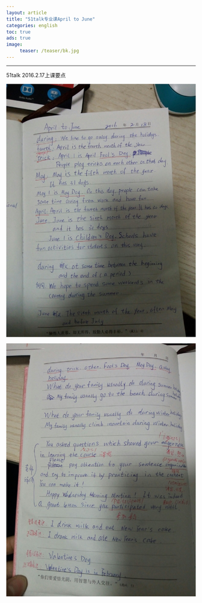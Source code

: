 ```yaml
---
layout: article
title: "51talk专业课April to June"
categories: english
toc: true
ads: true
image:
     teaser: /teaser/bk.jpg
---
```


---

51talk   2016.2.17上课要点

![ss](https://github.com/storage201602/storage201602/blob/master/chenyifan2016/_posts/english/2016-02-17-0952english.md/0217_48.jpg?raw=true)

![ss](https://github.com/storage201602/storage201602/blob/master/chenyifan2016/_posts/english/2016-02-17-0952english.md/0217_47.jpg?raw=true)
